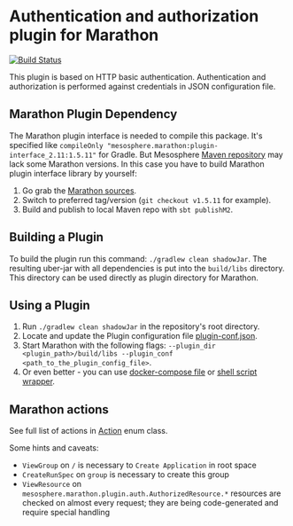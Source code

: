 # Authentication and authorization plugin for Marathon

[![Build Status](https://travis-ci.com/dddpaul/marathon-plugins.svg?branch=master)](https://travis-ci.com/dddpaul/marathon-plugins)

This plugin is based on HTTP basic authentication. Authentication and authorization is performed against credentials in JSON configuration file.

## Marathon Plugin Dependency

The Marathon plugin interface is needed to compile this package.
It's specified like  `compileOnly "mesosphere.marathon:plugin-interface_2.11:1.5.11"` for Gradle.
But Mesosphere [Maven repository](http://downloads.mesosphere.io/maven) may lack some Marathon versions.
In this case you have to build Marathon plugin interface library by yourself:

1. Go grab the [Marathon sources](https://github.com/mesosphere/marathon).
2. Switch to preferred tag/version (`git checkout v1.5.11` for example).
3. Build and publish to local Maven repo with `sbt publishM2`.

## Building a Plugin

To build the plugin run this command: `./gradlew clean shadowJar`.
The resulting uber-jar with all dependencies is put into the `build/libs` directory.
This directory can be used directly as plugin directory for Marathon.

## Using a Plugin

1. Run `./gradlew clean shadowJar` in the repository's root directory.
2. Locate and update the Plugin configuration file [plugin-conf.json](src/main/resources/plugin-conf.json).
3. Start Marathon with the following flags: `--plugin_dir <plugin_path>/build/libs --plugin_conf <path_to_the_plugin_config_file>`.
4. Or even better - you can use [docker-compose file](src/test/resources/docker-compose.yml) or [shell script wrapper](docker-compose.sh).

## Marathon actions

See full list of actions in [Action](src/main/java/com/github/dddpaul/marathon/plugin/auth/entities/Action.java) enum class.

Some hints and caveats:

* `ViewGroup` on `/` is necessary to `Create Application` in root space
* `CreateRunSpec` on `group` is necessary to create this group
* `ViewResource` on `mesosphere.marathon.plugin.auth.AuthorizedResource.*` resources are checked on almost every request; they are being code-generated and require special handling